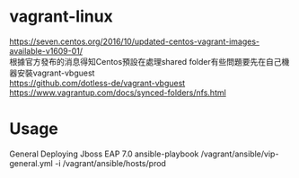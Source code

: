 # vagrant-linux


https://seven.centos.org/2016/10/updated-centos-vagrant-images-available-v1609-01/
<br/>根據官方發布的消息得知Centos預設在處理shared folder有些問題要先在自己機器安裝vagrant-vbguest
<br/>https://github.com/dotless-de/vagrant-vbguest<br/>
https://www.vagrantup.com/docs/synced-folders/nfs.html

Usage
========================



General Deploying Jboss EAP 7.0
ansible-playbook  /vagrant/ansible/vip-general.yml  -i /vagrant/ansible/hosts/prod
